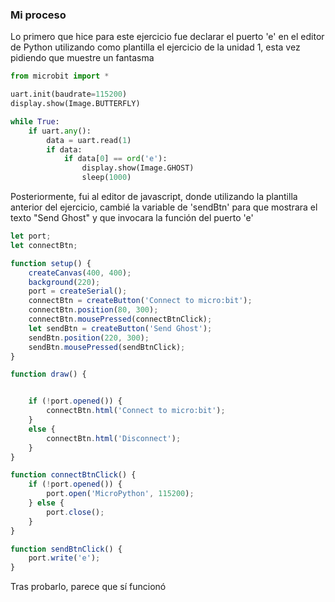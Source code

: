 ### Mi proceso
Lo primero que hice para este ejercicio fue declarar el puerto 'e' en el editor de Python utilizando como plantilla el ejercicio de la unidad 1, esta vez pidiendo que muestre un fantasma
``` python
from microbit import *

uart.init(baudrate=115200)
display.show(Image.BUTTERFLY)

while True:
    if uart.any():
        data = uart.read(1)
        if data:
            if data[0] == ord('e'):
                display.show(Image.GHOST)
                sleep(1000)
```

Posteriormente, fui al editor de javascript, donde utilizando la plantilla anterior del ejercicio, cambié la variable de 'sendBtn' para que mostrara el texto "Send Ghost" y que invocara la función del puerto 'e'

``` javascript
let port;
let connectBtn;

function setup() {
    createCanvas(400, 400);
    background(220);
    port = createSerial();
    connectBtn = createButton('Connect to micro:bit');
    connectBtn.position(80, 300);
    connectBtn.mousePressed(connectBtnClick);
    let sendBtn = createButton('Send Ghost');
    sendBtn.position(220, 300);
    sendBtn.mousePressed(sendBtnClick);
}

function draw() {


    if (!port.opened()) {
        connectBtn.html('Connect to micro:bit');
    }
    else {
        connectBtn.html('Disconnect');
    }
}

function connectBtnClick() {
    if (!port.opened()) {
        port.open('MicroPython', 115200);
    } else {
        port.close();
    }
}

function sendBtnClick() {
    port.write('e');
}
```

Tras probarlo, parece que sí funcionó
